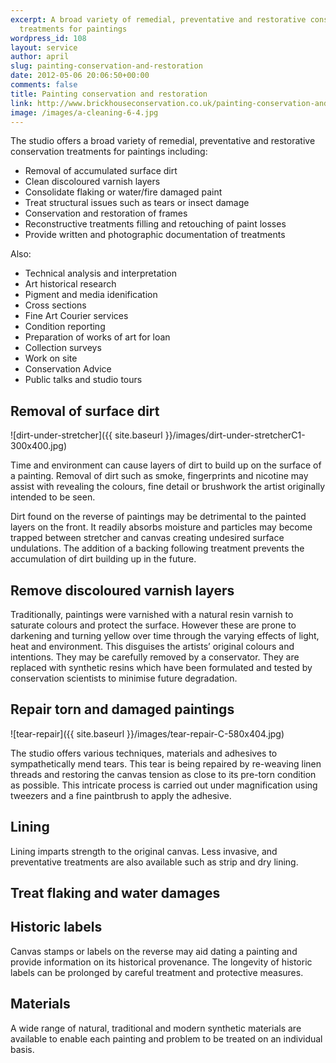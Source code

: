 ```yaml
---
excerpt: A broad variety of remedial, preventative and restorative conservation
  treatments for paintings
wordpress_id: 108
layout: service
author: april
slug: painting-conservation-and-restoration
date: 2012-05-06 20:06:50+00:00
comments: false
title: Painting conservation and restoration
link: http://www.brickhouseconservation.co.uk/painting-conservation-and-restoration/
image: /images/a-cleaning-6-4.jpg
---
```

The studio offers a broad variety of remedial, preventative and restorative conservation treatments for paintings including:

* Removal of accumulated surface dirt
* Clean discoloured varnish layers
* Consolidate flaking or water/fire damaged paint
* Treat structural issues such as tears or insect damage
* Conservation and restoration of frames
* Reconstructive treatments filling and retouching of paint losses
* Provide written and photographic documentation of treatments

Also:	

* Technical analysis and interpretation
* Art historical research
* Pigment and media idenification
* Cross sections
* Fine Art Courier services
* Condition reporting
* Preparation of works of art for loan
* Collection surveys
* Work on site
* Conservation Advice
* Public talks and studio tours

## Removal of surface dirt

![dirt-under-stretcher]({{ site.baseurl }}/images/dirt-under-stretcherC1-300x400.jpg)

Time and environment can cause layers of dirt to build up on the surface of a painting. Removal of dirt such as smoke, fingerprints and nicotine may assist with revealing the colours, fine detail or brushwork the artist originally intended to be seen.

Dirt found on the reverse of paintings may be detrimental to the painted layers on the front. It readily absorbs moisture and particles may become trapped between stretcher and canvas creating undesired surface undulations. The addition of a backing following treatment prevents the accumulation of dirt building up in the future.

## Remove discoloured varnish layers

Traditionally, paintings were varnished with a natural resin varnish to saturate colours and protect the surface. However these are prone to darkening and turning yellow over time through the varying effects of light, heat and environment. This disguises the artists’ original colours and intentions. They may be carefully removed by a conservator.  They are replaced with synthetic resins which have been formulated and tested by conservation scientists to minimise future degradation.

## Repair torn and damaged paintings

![tear-repair]({{ site.baseurl }}/images/tear-repair-C-580x404.jpg)

The studio offers various techniques, materials and adhesives to sympathetically mend tears. This tear is being repaired by re-weaving linen threads and restoring the canvas tension as close to its pre-torn condition as possible. This intricate process is carried out under magnification using tweezers and a fine paintbrush to apply the adhesive.

## Lining

Lining imparts strength to the original canvas. Less invasive, and preventative treatments are also available such as strip and dry lining.

## Treat flaking and water damages



## Historic labels

Canvas stamps or labels on the reverse may aid dating a painting and provide information on its historical provenance. The longevity of historic labels can be prolonged by careful treatment and protective measures.

## Materials

A wide range of natural, traditional and modern synthetic materials are available to enable each painting and problem to be treated on an individual basis.